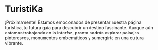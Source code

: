 # TuristiKa

¡Próximamente! Estamos emocionados de presentar nuestra página turística, tu futura guía para descubrir un destino fascinante. Aunque aún estamos trabajando en la interfaz, pronto podrás explorar paisajes pintorescos, monumentos emblemáticos y sumergirte en una cultura vibrante.

